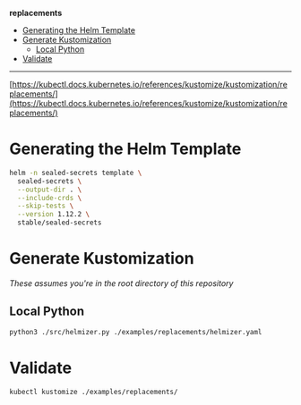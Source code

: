 **replacements**

- [Generating the Helm Template](#generating-the-helm-template)
- [Generate Kustomization](#generate-kustomization)
  - [Local Python](#local-python)
- [Validate](#validate)

---

[https://kubectl.docs.kubernetes.io/references/kustomize/kustomization/replacements/](https://kubectl.docs.kubernetes.io/references/kustomize/kustomization/replacements/)

# Generating the Helm Template

```bash
helm -n sealed-secrets template \
  sealed-secrets \
  --output-dir . \
  --include-crds \
  --skip-tests \
  --version 1.12.2 \
  stable/sealed-secrets
```

# Generate Kustomization

_These assumes you're in the root directory of this repository_

## Local Python

```bash
python3 ./src/helmizer.py ./examples/replacements/helmizer.yaml
```

# Validate

```bash
kubectl kustomize ./examples/replacements/
```
